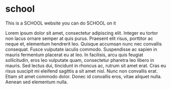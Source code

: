 # school 

This is a SCHOOL website you can do SCHOOL on it   

Lorem ipsum dolor sit amet, consectetur adipiscing elit. Integer eu tortor non lacus ornare semper at quis purus. Praesent elit risus, porttitor ac neque et, elementum hendrerit leo. Quisque accumsan nunc nec convallis consequat. Fusce vulputate iaculis commodo. Suspendisse ac sapien in mauris fermentum placerat eu at leo. In facilisis, arcu quis feugiat sollicitudin, eros leo vulputate quam, consectetur pharetra leo libero in mauris. Sed lectus dui, tincidunt in rhoncus ac, rutrum sit amet erat. Cras eu risus suscipit mi eleifend sagittis a sit amet nisl. Nunc non convallis erat. Etiam sit amet commodo dolor. Donec id convallis eros, vitae aliquet nulla. Aenean sed elementum nulla.
